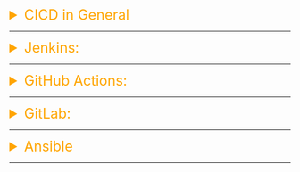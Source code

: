 <details><summary style="font-size:25px;color:Orange">CICD in General</summary>

CI/CD, which stands for Continuous Integration and Continuous Delivery (or Continuous Deployment), is a set of practices and principles that aim to automate and streamline the software development and delivery processes. CI/CD helps improve code quality, reduce development cycle times, and enable faster and more reliable releases. Here are key terms and concepts related to CI/CD:

1. **Continuous Integration (CI)**:

    - The practice of automatically integrating code changes from multiple developers into a shared repository several times a day.
    - Automated builds and tests are run to detect integration issues early.
    - Tools often used: Jenkins, GitHub Actions, CircleCI, Travis CI.

2. **Continuous Delivery (CD)**:

    - Builds on CI by ensuring that the software can be reliably released at any time.
    - After code is integrated and tested, it is automatically prepared for deployment (e.g., creating a production-ready artifact).
    - Deployments still require manual approval.

3. **Continuous Deployment (CD)** (an extension of Continuous Delivery):
    - Takes it a step further by automating the deployment process as well.
    - Code that passes all automated tests and checks is automatically deployed to production without manual intervention.

-   **Version Control System (VCS)**: Software tools that enable teams to track changes to source code, collaborate, and maintain a history of code changes.

    -   `Tools`:
        -   `Git`: Git is a distributed version control system widely used for tracking changes in source code during software development. It is known for its speed, scalability, and flexibility.
        -   `GitHub`: GitHub is a web-based hosting service for Git repositories. It provides collaboration features such as issue tracking, pull requests, and code review, making it a popular platform for open-source projects and team collaboration.
        -   `GitLab`: GitLab is another web-based Git repository management tool similar to GitHub. It offers integrated CI/CD pipelines, issue tracking, code review, and wiki functionality, and it can be self-hosted or used as a cloud service.
        -   `Bitbucket`: Bitbucket is a Git-based version control and collaboration platform developed by Atlassian. It offers features such as code hosting, pull requests, and issue tracking, and it integrates with other Atlassian products like Jira and Confluence.
        -   `Subversion (SVN)`: Subversion is a centralized version control system used for managing and tracking changes in source code. Unlike Git, which is distributed, SVN uses a central repository model where developers commit changes directly to a central server.

-   **Build Automation**: The process of automating the compilation and packaging of source code into executable binaries or artifacts.

    -   Ensure consistency and repeatability in the build process, reducing manual errors.

-   **Artifact Repository**: A centralized location for storing and managing binary artifacts generated during the build process.

    -   `Examples`: Nexus, Artifactory.

-   **Automated Testing**: The use of automated test scripts to validate that the application functions as expected.

    -   `Types`: Unit testing, integration testing, functional testing, and other testing types.

-   **Pipeline**: A series of automated steps that code changes go through, from integration and testing to deployment.

    -   `CI/CD` Pipeline Components: Source code repository, build, test, deploy, and monitoring stages.

-   **Infrastructure as Code (IaC)**: The practice of managing and provisioning infrastructure using code (declarative or imperative). `Terraform`, `Ansible`, `CloudFormation` are the example of IaC tools

-   **Deployment Strategies**: Approaches for releasing and updating applications, minimizing downtime and impact on users.

    -   `Strategies`: **Blue-Green Deployment**, **Canary Deployment**, **Rolling Deployment**.

-   **Configuration Management**: The process of managing and maintaining consistent configurations across various environments.

    -   `Examples`: Puppet, Chef, Ansible.

-   **Continuous Monitoring**: The practice of continuously monitoring applications and infrastructure to detect issues and performance bottlenecks.

    -   `Tools`: Prometheus, Grafana, ELK Stack.

-   **Rollback**: The process of reverting a deployment to a previous, known-good state in case of issues or errors.

    -   Quickly address problems and restore system functionality.

-   **Artifacts vs Assets**:

    -   `Artifacts`:

        -   Artifacts typically refer to the outputs generated during the build, test, and packaging phases of the CI/CD pipeline.
        -   These outputs are the result of compiling, assembling, and packaging the source code into a deployable format, ready for deployment to various environments.
        -   Examples of artifacts include compiled binaries, executables, libraries, Docker images, ZIP files, or any other packaged form of the application that can be deployed.
        -   Artifacts are usually stored in an artifact repository or artifact management system to facilitate distribution, versioning, and deployment to different environments.

    -   `Assets`:

        -   Assets, on the other hand, encompass a broader range of resources and files that are required throughout the CI/CD pipeline.
        -   Assets include not only the output artifacts but also the source code, configuration files, dependencies, test data, documentation, and other resources needed to support the software development lifecycle.
        -   Unlike artifacts, assets are not necessarily generated during the pipeline; they may already exist as part of the project's source code or external dependencies.
        -   Assets are managed and processed at different stages of the CI/CD pipeline to facilitate the automated build, testing, and deployment of the application.

-   <b style="color:maroon">What is CI/CD?</b>

    -   CI/CD stands for Continuous Integration and Continuous Deployment. It is a set of practices and tools that enable developers to automate the process of integrating code changes into a shared repository (Continuous Integration) and automatically deploying those changes to production (Continuous Deployment).

-   <b style="color:maroon">Explain the benefits of implementing CI/CD.</b>

    -   CI/CD provides benefits such as faster and more frequent releases, reduced manual errors, improved collaboration among development and operations teams, and faster feedback on code quality.

-   <b style="color:maroon">What is the difference between Continuous Integration and Continuous Deployment?</b>

    -   Continuous Integration (CI) is the practice of automatically integrating code changes into a shared repository several times a day. Continuous Deployment (CD) is the practice of automatically deploying every code change that passes automated testing to production.

-   <b style="color:maroon">Name some popular CI/CD tools.</b>

    -   Jenkins, Travis CI, GitLab CI/CD, CircleCI, and GitHub Actions are popular CI/CD tools.

-   <b style="color:maroon">What is the role of version control in CI/CD?</b>

    -   Version control systems, like Git, provide a way to manage and track changes to code. In CI/CD, version control helps ensure that the correct code is used in each stage of the pipeline, and it facilitates collaboration among team members.

-   <b style="color:maroon">Explain Blue-Green Deployment.</b>

    -   Blue-Green Deployment is a CI/CD strategy where two identical production environments, labeled "Blue" and "Green," are maintained. Only one environment serves live production traffic at a time, allowing for seamless deployment and rollback.

-   <b style="color:maroon">What is Canary Deployment in CI/CD?</b>

    -   Canary Deployment is a deployment strategy where a new version of an application is gradually rolled out to a small subset of users or servers before being deployed to the entire infrastructure.

-   <b style="color:maroon">Explain the concept of Continuous Monitoring in CI/CD.</b>

    -   Continuous Monitoring involves tracking and analyzing metrics, logs, and other data from applications and infrastructure to identify issues, ensure performance, and support rapid feedback.

-   <b style="color:maroon">What is Git branching strategy, and why is it important in CI/CD?</b>

    -   A Git branching strategy defines how code changes are managed and merged in version control. It is crucial in CI/CD to ensure that branches align with stages in the pipeline and support parallel development without conflicts.

-   <b style="color:maroon">How do you handle secrets and sensitive information in CI/CD pipelines?</b>

    -   Secrets and sensitive information should be stored securely in a credential manager or secret store. CI/CD tools often provide integrations with these stores, allowing secure retrieval during the build and deployment process.

-   <b style="color:maroon">What is the purpose of the "Rollback" in CI/CD?</b>

    -   Rollback is the process of reverting to a previous version or state in case of a failed deployment or critical issues in the latest release. It ensures quick recovery from deployment failures.

-   <b style="color:maroon">Explain the concept of Automated Testing in CI/CD.</b>

    -   Automated Testing involves writing and executing test cases automatically during the CI/CD process to validate code changes. It ensures that new features or changes do not introduce defects.

-   <b style="color:maroon">What is the role of a CI/CD pipeline in Microservices architecture?</b>

    -   In a Microservices architecture, CI/CD pipelines automate the testing and deployment of individual microservices, enabling rapid and independent releases.

-   <b style="color:maroon">Explain the concept of "Shift-Left" in CI/CD.</b>

    -   "Shift-Left" refers to the practice of moving testing and quality assurance processes earlier in the development lifecycle, catching issues at an earlier stage and reducing the

</details>

---

<details><summary style="font-size:25px;color:Orange">Jenkins:</summary>

-   `$ docker exec -it jenkins-blueocean bash`
-   `/var/jenkins_home/workspace` → location of jenkin workspace
-   `/var/jenkins_home/config.xml` → location of jenkin configuration file in Docker container.
-   `journalctl -u jenkins.service` -> if you are troubleshooting Jenkins.
-   Populate `/lib/systemd/system/jenkins.service` with configuration parameters for the launch, e.g `JENKINS_HOME`
-   If Jenkins fails to start because a port is in use, run `systemctl edit jenkins` and add the following:
    ```ini
    [Service]
    Environment="JENKINS_PORT=8081"
    ```
-   `$ sudo systemctl edit jenkins`

<details><summary style="font-size:20px;color:Magenta">MISC</summary>

#### Environment Variables

-   `localhost:8080/env-vars.html` / `remote_IP:8080/env-vars.html` → Location of pre-defined Environment Variables
-   How to access into Environment Variables in Pipeline

    ```groovy
    pipeline {
        agent any

        environment {
            // You can create your own environment variables in this block
            MY_ENV_VAR = "12345"
        }
        stages {
            stage('Access Environment Variables') {
                steps {
                    script {
                        // Accessing specific pre-defined variables
                        echo "Job Name: ${env.JOB_NAME}" // Pre-defined Environment Variable
                        echo "Build Number: ${env.BUILD_NUMBER}"
                        echo "Workspace: ${env.WORKSPACE}"
                        echo "User Defined Environment Variable: ${MY_ENV_VAR}"
                    }
                }
            }
        }
    }
    ```

#### Useful Jenkins Plugins

-   **Credentials**:
-   **Credentials Bindings**:
-   **Docker**:
-   **AWS Secrets Manager Credentials Provider**:

#### Jenkins Webhook

A **Jenkins webhook** is a mechanism used to automatically trigger a Jenkins job or pipeline when an event (`push`/`pull-request`) occurs in an external system, such as a code repository like GitHub, GitLab, or Bitbucket.

-   **How it works**:

    1. `Webhook Setup`:

        - A webhook is configured in the external system (e.g., GitHub, GitLab, or Bitbucket).
        - It specifies the URL of the Jenkins server to notify when a specific event occurs (e.g., a new code push, pull request creation, or merge).

    2. `Trigger Mechanism`:

        - When the configured event happens in the external system (GitHub, GitLab, or Bitbucket), it sends an HTTP POST request with details about the event to the webhook URL.

    3. `Jenkins Response`:
        - Jenkins receives the webhook payload and triggers the corresponding job or pipeline.
        - The payload often includes information like branch name, commit ID, author, and other details, which Jenkins can use to customize the build process.

-   **Example Use Case**:

    1. `In GitHub`:

        - Go to your repository: `settings` → `Webhooks` → `Add webhook`.
        - Specify the Jenkins webhook URL: `http://<jenkins-server>/github-webhook/`.
        - Select events like **push** or **pull request** to trigger the webhook.

    2. `In Jenkins`:

        - Create or configure a Jenkins job.
        - Under the `Build Triggers` section, select `GitHub hook trigger for GITScm polling` (for freestyle jobs) or configure it for a pipeline.

    3. `Workflow`: Triggering a Jenkins Build on GitHub Push
        - When a developer pushes code to GitHub, GitHub sends a webhook payload to Jenkins.
        - Jenkins receives the payload and starts the build process based on the updated code.

-   **Notes**:
    -   Ensure the Jenkins server is accessible from the external system (e.g., via public IP or DNS).
    -   For security, use authentication mechanisms like **shared secrets** in the webhook configuration to verify requests.

</details>

<details><summary style="font-size:20px;color:Magenta">Jenkins Architecture, Terms and Concepts</summary>

Jenkins is an open-source automation server that is used to automate the building, testing, and deployment of software projects. It provides a platform-agnostic way to continuously build and test software projects, allowing developers to integrate changes more frequently and detect errors earlier in the development process.

Jenkins is primarily used for implementing Continuous Integration (CI) practices in software development workflows. CI involves automatically building and testing code changes whenever they are committed to a version control repository, ensuring that the codebase remains in a working state.
Jenkins allows users to automate various tasks involved in the software development lifecycle, such as compiling code, running tests, generating documentation, and deploying applications. Automation reduces manual effort, minimizes human errors, and speeds up the development process.

In short, Jenkins is an open-source powerful CI automation server that is used for building, testing, and deploying software.

-   **Master-Slave Architecture**: Jenkins follows a master-slave architecture, where there is a central Jenkins server (master) that manages and distributes tasks to multiple agents (slaves). This architecture allows distributing the workload and provides scalability.

-   **Jenkins Master**: The term **Jenkins Master** refers to the central component that manages the overall Jenkins automation server. The Jenkins master, also known as the **Jenkins controller** or **Jenkins server** is responsible for orchestrating and coordinating the execution of jobs and workflows.

    -   The central server responsible for managing jobs, scheduling builds, and monitoring the overall system.
    -   Hosts the web-based user interface for configuring and monitoring Jenkins.
    -   Manages the execution of jobs and communicates with the agents.

-   **Jenkins Agent/Slave**: A slave in Jenkins is a machine or container that connects to a Jenkins controller, is used to distribute workload across multiple machines and executes tasks when directed by the controller. Slaves can be used to increase the capacity of a Jenkins server, or to run jobs on specific hardware or operating systems. There are two types of Agents.

    -   A worker node that performs tasks assigned by the master.
    -   Executes builds, tests, and other tasks on behalf of the master.
    -   Agents can be configured on different machines to distribute workloads.

    -   `Permanant Agent`: A **permanent agent** refers to a long-running worker node or build agent that is permanently connected to the Jenkins master. Unlike ephemeral agents that are dynamically provisioned for each build and then terminated, permanent agents remain connected to the Jenkins master even when idle, ready to accept build tasks whenever assigned.
    -   `Cloud Agent`: A **cloud agent** refers to a dynamic or ephemeral build agent that is provisioned on-demand in a cloud environment. Cloud agents are created as needed to execute build jobs and are terminated once the job is completed, allowing for efficient resource utilization and scalability. Docker is one of the most popular cloud agent of Jenkins besides Kubertetis and AWS Fleet Manager.

-   **Nodes**: Nodes are synonymous with agents or slaves in the Jenkins ecosystem. They can be physical machines, virtual machines, containers, or remote SSH connections. Nodes in Jenkins serve as execution environments for build jobs, providing the necessary resources and capabilities to run the jobs. The Jenkins master schedules and assigns build jobs to available nodes based on criteria such as workload, node availability, or specific job requirements.

-   **Web-Based User Interface**: Jenkins provides a web-based user interface accessible through a web browser. This interface allows users to configure jobs, view build results, manage plugins, and perform administrative tasks. The UI is an essential component for interacting with Jenkins.

    -   `Dashboard Navigation`: The dashboard navigation menu is located on the left-hand side of the screen and provides access to all of the primary functions of Jenkins. The menu is organized into several categories, including Home, New Item, Manage Jenkins, Build History, Nodes, People, and Plugins. Each of these categories provides access to a different set of features.
    -   `Home`: The Home category provides an overview of the Jenkins system, including the number of jobs currently running, the number of nodes connected to the system, and a summary of recent builds.
    -   `New Item`: The New Item category allows users to create new jobs in Jenkins. Jobs are the core of the Jenkins system and define the tasks that Jenkins performs, such as building, testing, and deploying software.
    -   `Manage Jenkins`: The Manage Jenkins category provides access to a wide range of configuration options for the Jenkins system. This includes options for managing nodes, configuring security settings, managing plugins, and more.
    -   `Build History`: The Build History category provides an overview of all builds that have been run in Jenkins. This includes information on the status of each build, the duration of the build, and other details.
    -   `Nodes`: The Nodes category provides information on all of the nodes that are connected to the Jenkins system. This includes details on the status of each node, such as whether it is online or offline, and what tasks it is currently performing.
    -   `People`: The People category provides information on all of the users that have access to the Jenkins system. This includes details on their permissions, roles, and other settings.
    -   `Plugins`: The Plugins category provides access to a wide range of plugins that can be used to extend the functionality of the Jenkins system. This includes plugins for integrating with other systems, such as version control systems, as well as plugins for enhancing the functionality of Jenkins itself.

-   **Executor**: A slot/component for execution of work defined by a Pipeline or build job on a Node. A Node may have zero or more Executors configured which corresponds to how many concurrent Jobs or Pipelines are able to execute on that Node. Executors are typically configured on agent machines, which can be physical or virtual machines, containers, or cloud instances. When a job is triggered in Jenkins, it is assigned to an available executor on a compatible agent. The executor then executes the job's tasks or steps, performing the build, test, or deployment actions specified in the job configuration. This allows for parallel execution of jobs, enabling faster builds and reducing overall execution time.

-   **Jenkinsfile**: A text file that defines the steps that need to be performed when a Jenkins Pipeline is run.

-   **Build**: A build is the process of compiling and packaging the source code for a software project. In Jenkins, a build is triggered when a job is run, and it produces a set of output artifacts that can be used for testing or deployment.

    -   `Build Types`: In Jenkins, there are several types of builds that you can configure based on your requirements. Here are two most commonly used build types in Jenkins.
        -   `Freestyle Build`: This is the most basic and flexible type of build in Jenkins. It allows you to define a series of build steps that can execute shell commands, run scripts, perform actions, or invoke external tools. Freestyle builds are highly customizable and suitable for various project types.
        -   `Pipeline Build`: Jenkins Pipeline is a powerful feature that allows you to define and manage your build process using a Groovy-based domain-specific language (DSL). Pipeline builds provide a way to define your build pipeline as code, allowing for better version control, repeatability, and advanced customization. Pipelines can have multiple stages, parallel execution, and integrate with source control systems.
        -   `Multibranch Build`: A Multibranch Pipeline in Jenkins is a job type that allows you to manage and automate the continuous integration and delivery (CI/CD) process for projects with multiple branches. It automatically creates a pipeline for each branch in a version control repository, enabling separate and isolated automation for each branch.
    -   `Trigger`: A trigger in Jenkins is an event that causes a build/job to run automatically. Triggers can be based on a schedule, a code commit, a build completion, or other events.
    -   `Build Workspace`: Each build job runs in its workspace, a directory on the Jenkins master or agent where the source code is checked out, builds are performed, and artifacts are stored. Workspaces are isolated from each other.
    -   `Distributed Builds` Jenkins supports distributed builds across multiple machines, allowing the master to delegate work to agents. This distributed nature provides scalability and flexibility for handling large and complex build environments.
    -   `Artifact`: An immutable file generated during a Build or Pipeline run which is archived onto the Jenkins Controller for later retrieval by users.

-   **Pipeline**: A pipeline in Jenkins is a series of jobs or stages that are chained together to create a complete software delivery process. Pipelines can include build, test, and deployment stages, and they can be designed to run automatically or in response to specific events.

    -   `Job`: A job in Jenkins is a specific task that needs to be performed, such as building a project or running a test suite. Jobs can be configured to trigger automatically or on a schedule, or they can be run manually. A "Build" is a type of "Job" specifically designed to automate the build process.
    -   `Stage`: A logical unit of work in a Jenkins Pipeline.
    -   `Parameter`: A parameter in Jenkins is a value that is passed to a job at runtime. Parameters can be used to customize the behavior of a job, such as specifying the target environment for a deployment.

    -   <b style="color:#C71585">Scripted Pipeline</b>: Scripted Pipelines use a more imperative, scripted approach. You write a series of steps using Groovy scripting language directly.

        -   `High Flexibility`: Provides high flexibility and allows complex scripting. You can use Groovy constructs to control flow, define functions, and perform advanced logic.
        -   `Step-by-Step Execution`: Pipeline steps are executed sequentially, and you have fine-grained control over the execution flow.
        -   `Example`:

            ```groovy
            node {
                stage('Build') {
                    sh 'mvn clean install'
                }
                stage('Test') {
                    sh 'mvn test'
                }
                stage('Deploy') {
                    sh 'deploy-to-production.sh'
                }
            }
            ```

    -   <b style="color:#C71585">Declarative Pipeline</b>: Declarative Pipelines use a more structured, declarative approach. You define the pipeline structure using a predefined syntax.

        -   `Readability and Simplicity`: Provides a simplified and more readable syntax. It is designed to be easy to understand, especially for users new to Jenkins or CI/CD.
        -   `Structured Blocks`: Pipeline is defined using structured blocks such as pipeline, agent, stages, and steps. Each block has a specific purpose.
        -   `Example`:

            ```groovy
            pipeline {
                agent {
                    docker {
                        image 'maven:3.8.3' // Specify the Docker image you want to use
                        label 'docker-agent' // Optional: Label to assign to the agent
                    }
                }

                stages {
                    stage('Build') {
                        steps {
                            // Your build steps here, for example:
                            script {
                                sh 'mvn clean install'
                            }
                        }
                    }

                    stage('Test') {
                        steps {
                            // Your test steps here
                        }
                    }

                    // Add more stages as needed
                }

                post {
                    always {
                        // Cleanup or post-build steps
                    }
                    success {
                        // Cleanup or post-build steps
                    }
                    failure {
                        // Cleanup or post-build steps
                    }
                }
            }
            ```

-   **Plugins**: Jenkins is highly extensible, thanks to its vast plugin ecosystem. Plugins are additional modules that extend the functionality of Jenkins. They can add support for various version control systems, build tools, deployment platforms, and more. Plugins can be installed and configured through the Jenkins UI.

-   **Logs and Reporting**: Jenkins logs all build activity and provides detailed reports for each build job. This information is crucial for debugging, monitoring, and analyzing the health of your continuous integration and continuous delivery (CI/CD) processes.

-   **Jenkins Features**: Jenkins has a wide range of features, including:

    -   `Build automation`: Jenkins can be used to automate the build process for software projects. This can save time and effort, and it can help to ensure that the build process is repeatable and reliable.
    -   `Testing`: Jenkins can be used to automate the testing process for software projects. This can help to ensure that the software is working properly before it is deployed.
    -   `Deployment`: Jenkins can be used to deploy software projects to production. This can be done manually or automatically.
    -   `Notifications`: Jenkins can send notifications when builds, tests, or deployments succeed or fail. This can help to keep developers informed of the status of their projects.
    -   `Plugins`: Jenkins has a large number of plugins that can be used to extend its functionality. This includes plugins for building, testing, deploying, and managing software projects.

-   **Jenkins Best Practices**: There are a few best practices that you should follow when using Jenkins. These best practices can help you to get the most out of Jenkins and to avoid common problems.

    -   `Use a consistent naming convention for your jobs`: Using a consistent naming convention for your jobs will make it easier to find and manage your jobs. A good naming convention would include the name of the project, the build number, and the date.
    -   `Use a build tool`: Using a build tool can help you to automate the build process and to make it more reliable. A good build tool will allow you to define the steps that need to be performed when the project is built.
    -   `Configure notifications`: Configuring notifications will help you to stay informed of the status of your builds. You can configure Jenkins to send notifications when builds succeed or fail.
    -   `Use plugins`: Jenkins has a large number of plugins that can be used to extend its functionality. These plugins can be used to add new features to Jenkins or to improve the performance of Jenkins.

-   **withCredentials**: The withCredentials wrapper in Jenkins is a powerful method used in Pipeline scripts to securely handle sensitive information, such as passwords, tokens, SSH keys, or other credentials stored in Jenkins' credential store. It ensures that secrets are exposed only within the scope of the specified block and are automatically masked in logs.

    ```groovy
    pipeline {
        agent any
        stages {
            stage('Use Credentials') {
                steps {
                    withCredentials([usernamePassword(credentialsId: 'my-credentials-id',
                                                    usernameVariable: 'USERNAME',
                                                    passwordVariable: 'PASSWORD')]) {
                        sh '''
                        echo "Using Username: $USERNAME"
                        echo "Password is securely handled"
                        '''
                    }
                }
            }
        }
    }

    pipeline {
        agent any
        stages {
            stage('Use Secret Text') {
                steps {
                    withCredentials([string(credentialsId: 'my-secret-id', variable: 'SECRET_TOKEN')]) {
                        sh '''
                        echo "Using Secret Token: $SECRET_TOKEN"
                        '''
                    }
                }
            }
        }
    }

    pipeline {
        agent any
        stages {
            stage('Use Secret File') {
                steps {
                    withCredentials([file(credentialsId: 'my-secret-file-id', variable: 'SECRET_FILE')]) {
                        sh '''
                        echo "Secret file path: $SECRET_FILE"
                        cat $SECRET_FILE
                        '''
                    }
                }
            }
        }
    }

    pipeline {
        agent any
        stages {
            stage('Use SSH Key') {
                steps {
                    withCredentials([sshUserPrivateKey(credentialsId: 'my-ssh-key-id',
                                                    keyFileVariable: 'SSH_KEY',
                                                    usernameVariable: 'SSH_USER')]) {
                        sh '''
                        echo "SSH Username: $SSH_USER"
                        echo "SSH Key file: $SSH_KEY"
                        ssh -i $SSH_KEY $SSH_USER@hostname
                        '''
                    }
                }
            }
        }
    }

    pipeline {
        agent any
        stages {
            stage('Use Certificate') {
                steps {
                    withCredentials([certificate(credentialsId: 'my-cert-id',
                                                keystoreVariable: 'CERT_FILE',
                                                passwordVariable: 'CERT_PASS')]) {
                        sh '''
                        echo "Keystore file: $CERT_FILE"
                        echo "Keystore password: $CERT_PASS"
                        '''
                    }
                }
            }
        }
    }

    ```

</details>

<details><summary style="font-size:20px;color:Magenta">Secrets Management</summary>

##### Credential Scopes

Credential scopes refer to the contexts or domains in which credentials are valid and can be used. Jenkins uses credentials to securely store sensitive information such as usernames, passwords, API tokens, or private keys. The concept of credential scopes helps manage where these credentials can be utilized within the Jenkins environment. Different plugins and features within Jenkins may define their own credential scopes to control access to specific resources or functionalities.Here are some common credential scopes in Jenkins:

-   **System (Jenkins)**: Credentials with the **Jenkins** scope are generally available and applicable across the entire Jenkins instance. They can be used by various parts of Jenkins, including job configurations, pipeline scripts, and system configurations.

    -   `Restricted Usage`:

        -   Credentials with the Jenkins scope are limited to Jenkins itself or system-level tasks, such as:
            -   Connecting to external systems like databases or version control systems for Jenkins configuration.
            -   Authenticating with APIs or cloud services used by Jenkins plugins.
        -   These credentials cannot be accessed by jobs or pipelines.
        -   Credentials with the Jenkins scope are not visible to users, jobs or pipeline, making them more secure against accidental misuse.

    -   `Use Cases`:

        -   Plugin Configuration: For example, the Git plugin might use these credentials to authenticate with a remote repository for fetching changes or webhooks.
        -   Master-Agent Communication: Secure communication between Jenkins master (controller) and its agents might require these credentials.
        -   System Services: Used for integrating Jenkins with internal or system-level services.

-   **Global (Jenkins)**: Similar to the "Jenkins" scope, credentials with the **Global (Jenkins)** scope are accessible globally. They can be used in various configurations, but they may have a more limited scope than system-wide credentials.

    -   `Usage Scope`:

        -   Available to all users, jobs, and pipelines across the entire Jenkins instance.
        -   No need to configure the credentials separately for each job or project.
        -   Credentials with the Jenkins scope are global in nature and can be accessed anywhere within Jenkins.
        -   They are not tied to any specific folder or restricted by job/project boundaries.

    -   `Use Cases`:

        -   Pipelines: Referencing shared credentials in Jenkins pipelines for tasks like connecting to external systems.
        -   Plugins: Providing credentials to plugins such as Git, Docker, or Cloud integrations.
        -   Automation: Centralizing sensitive data for automation tasks that span multiple jobs.

-   **System (Nodes)**: Credentials with the **Node (agent)** scope are specific to Jenkins agent nodes. They can be used in configurations related to distributed builds or specific tasks that run on agent nodes.

-   **User**: User-scoped credentials are associated with a specific Jenkins user. These credentials are typically used within user-specific configurations, such as in pipeline scripts owned by that user.

-   **Item (Job)**: Credentials with the **Item** scope are specific to a particular Jenkins job or project. They are often used in job configurations or pipeline scripts associated with that job.

-   **Folder**: Folder-scoped credentials are specific to a Jenkins folder. They can be used within jobs or configurations contained within that folder.

These are just a few examples, and the availability of credential scopes may depend on the plugins installed and the Jenkins version. When configuring credentials in Jenkins, you will typically specify the credential scope to indicate where and how those credentials can be used.

By using credential scopes, Jenkins provides a way to manage and organize credentials based on the context in which they are intended to be used, enhancing security and access control within the CI/CD environment.

##### Types of Credentials

Jenkins supports various types of credentials, allowing users to securely store sensitive information such as usernames, passwords, API tokens, or private keys. Different credential types are designed to accommodate specific authentication mechanisms and use cases. Here are some common types of Jenkins credentials:

-   **Username and Password**:

    -   `Usage`: Used for basic username and password authentication.
    -   `Fields`: Typically includes "Username" and "Password" fields.
    -   `Example Use Case`: Authenticating with a version control system (e.g., Git, Subversion), accessing an external service, or connecting to a database.

-   **Secret Text**:

    -   `Usage`: Stores a secret string (e.g., an API token, encryption key).
    -   `Fields`: Usually contains a single "Secret" field.
    -   `Example Use Case`: Storing an API token for authentication with an external API.

-   **Secret File**:

    -   `Usage`: Stores a secret as a file.
    -   `Fields`: Typically includes a file path or content field.
    -   `Example Use Case`: Storing a private key file for SSH authentication.

-   **SSH Username with Private Key**:

    -   `Usage`: Used for SSH authentication with a private key.
    -   `Fields`: Includes "Username" and "Private Key" fields.
    -   `Example Use Case`: Authenticating with a remote server using SSH.

-   **Certificate**:

    -   `Usage`: Stores X.509 certificates for secure communication.
    -   `Fields`: May include certificate, private key, and passphrase fields.
    -   `Example Use Case`: Establishing secure connections with services that require SSL/TLS.

-   **AWS Credentials**:

    -   `Usage`: Stores AWS access key ID and secret access key.
    -   `Fields`: Typically includes "Access Key ID" and "Secret Access Key" fields.
    -   `Example Use Case`: Integrating Jenkins with AWS services (e.g., S3, EC2).

-   **Docker Host Certificate Authentication**:

    -   `Usage`: Stores certificates for authenticating with a Docker host.
    -   `Fields`: Includes certificate, key, and ca key fields.
    -   `Example Use Case`: Authenticating Jenkins to interact with Docker daemon securely.

-   **Bearer Token**:

    -   `Usage`: Stores a bearer token for authentication.
    -   `Fields`: Usually contains a single "Token" field.
    -   `Example Use Case`: Authenticating with APIs that use bearer token authentication.

-   **Git Username with Password**:

    -   `Usage`: Stores Git credentials for repository access.
    -   `Fields`: Includes "Username" and "Password" fields.
    -   `Example Use Case`: Authenticating Jenkins to clone or fetch from a Git repository.

-   **Jenkins**:

    -   `Usage`: Internal credential type for Jenkins itself.
    -   `Fields`: Specific to Jenkins internal use.

These credential types can be configured and managed through the Jenkins web interface. Users can associate credentials with Jenkins jobs, build pipelines, and other configurations to facilitate secure interactions with external systems and services. The choice of credential type depends on the authentication method required by the external system or service being accessed.

##### Secret management options in Jankins

In Jenkins, secret management is a crucial aspect of ensuring secure and reliable CI/CD processes. Secrets typically include sensitive information such as API keys, passwords, access tokens, and other credentials required by jobs or pipelines. Jenkins provides several options for secret management to secure and handle these sensitive pieces of information.

1. **Credentials Plugin**: The Credentials plugin is a core Jenkins plugin that provides a centralized and secure way to manage various types of credentials.

    - Supports different credential types, including usernames and passwords, secret text, secret files, and more.
    - Credentials can be stored globally or scoped to specific folders.
    - Credentials can be referenced in Jenkins jobs and pipelines.

2. **Secrets Management Plugins**: These plugins are designed to enhance secret management capabilities in Jenkins.

    - `AWS Secrets Manager Credentials Provider` Plugin: Integrates Jenkins with AWS Secrets Manager for managing AWS credentials securely.
    - `HashiCorp Vault Plugin`: Integrates Jenkins with `HashiCorp Vault` for secret storage and management.

3. **Jenkins Credentials Binding Plugin**: This plugin integrates with the Credentials plugin and allows you to inject credentials directly into your builds.

    - Credentials can be bound to environment variables or files during the build.
    - Simplifies the handling of secrets in build scripts.

4. **Jenkins Pipeline withCredentials Step**: The Pipeline DSL provides a `withCredentials` step that allows you to temporarily expose credentials to a block of code within a Jenkins pipeline.

    - Credentials can be used securely within a specific context in the pipeline script.
    - Credentials are masked in the console output.

    ```groovy
    withCredentials([usernamePassword(credentialsId: 'my-credentials', usernameVariable: 'USERNAME', passwordVariable: 'PASSWORD')]) {
        // Your code that uses USERNAME and PASSWORD
    }
    ```

5. **Jenkins Managed File Encryption**: Jenkins provides a mechanism for encrypting sensitive files to protect them during storage.

    - Files containing sensitive information (e.g., private keys) can be encrypted.
    - Encrypted files can be used in build processes.

</details>

<details><summary style="font-size:20px;color:Magenta">End to End Jankins Pipeline</summary>

Setting up a Jenkins pipeline for a Django project hosted on GitHub involves several steps. Below is a step-by-step procedure to guide you through the process. This assumes that you already have Jenkins installed and running.

-   **Step 1: Install Required Jenkins Plugins**

    -   Make sure you have the necessary Jenkins plugins installed. For a Django project, you might need plugins like:

    -   GitHub plugin
    -   Pipeline plugin

-   **Step 2: Configure GitHub Credentials in Jenkins**

    -   In Jenkins, go to `Manage Jenkins` > `Manage Credentials`
    -   Add a new credential of type `Secret text` or `Secret file` with your GitHub token or credentials.

-   **Step 3: Create a Jenkinsfile in root directory of your Django project**

    -   Create a file named Jenkinsfile in the root of your Django project. This file defines the Jenkins pipeline.

    -   Here is a basic example of a Jenkinsfile:

        ```groovy
        pipeline {
            //agent any
            agent {
                // Use a Docker agent with the host's Docker daemon
                docker {
                    // Use the same Docker daemon as the host
                    reuseNode true
                }
            }

            environment {
                DJANGO_SETTINGS_MODULE = 'yourproject.settings'
            }

            stages {
                stage('Checkout') {
                    steps {
                        script {
                            // credentialsId: 'your-github-credentials-id': Specifies the credentials ID to be used for authenticating with the Git repository. This ID corresponds to the credentials stored in Jenkins that contain the necessary authentication information, such as username and password or token.
                            git credentialsId: 'your-github-credentials-id', url: 'https://github.com/A-Momin/bookstore.git'
                        }
                    }
                }

                stage('Install Dependencies') {
                    steps {
                        sh 'pip install -r requirements.txt'
                    }
                }

                stage('Run Tests') {
                    steps {
                        sh 'python manage.py test'
                    }
                }

                stage('Deploy') {
                    steps {
                        // Add deployment steps if applicable
                    }
                }
            }

            post {
                always {
                    // Clean up steps, e.g., collect artifacts, send notifications
                }
            }
        }
        ```

-   **Step 4: Create and Configure Your Jenkins Pipeline**

    -   In Jenkins, create a new pipeline job.
    -   In the job configuration, select `Pipeline script from SCM` for the Definition.
    -   Choose Git as the SCM, and provide your GitHub repository URL.
    -   Add your GitHub credentials.
    -   Specify the branch to build (e.g., `/master`, `/regular`, `/feature`).
    -   Save the configuration.

-   **Step 5: Run Your Jenkins Pipeline**

    -   Trigger the Jenkins pipeline manually or set up a webhook to trigger the pipeline automatically on each push to your GitHub repository.

    -   `Additional Considerations`:
        -   Ensure that your Jenkins server has the necessary tools installed, such as Python and any other dependencies your Django project requires.
        -   Customize the Jenkinsfile stages based on your project's needs.
        -   Add additional steps for deployment or any other actions your pipeline should perform.

</details>

<details><summary style="font-size:20px;color:Magenta;text-align:left">Jenkins Interview Questions</summary>

### Jenkins Basic

What is Jenkins and how is it used in DevOps?
How does Jenkins differ from other CI/CD tools like GitLab CI, CircleCI, or Travis CI?
What are the key features of Jenkins?
Can you explain the Jenkins architecture?

### Pipelines and Job

What are Jenkins pipelines, and how do they work?
What is the difference between a Jenkins freestyle job and a pipeline?
How can you configure a Jenkins pipeline as code?
What is the "Pipeline as Code" concept in Jenkins?
What is the purpose of a Jenkins Pipeline script?
How do you handle parallel execution in Jenkins pipelines?

### Jenkins Administration and Scalin

What is a Jenkinsfile?
Explain the Jenkinsfile Declarative Syntax.
What is a Jenkins Agent?
Explain the concept of a Build Agent or Build Slave.
What is Jenkins master-slave architecture?
How do you configure a Jenkins node (agent)?
What steps would you take to scale Jenkins in a large organization?
How does Jenkins support distributed builds?
What is the purpose of a Docker container in CI/CD?
What is the purpose of the "Artifact" in CI/CD?
Explain the role of the Jenkins Artifacts.
How do you create a job in Jenkins?
How can you secure Jenkins?
What is the purpose of the Jenkins Matrix project?
How do you trigger a Jenkins job?
What is the purpose of the Jenkins Dashboard?

1.  <details><summary style="font-size:18px;color:#C71585">How do you backup and restore Jenkins configurations?</summary>

    -   **Backup Jenkins Configuration**:

        1. `Backup Jenkins Home Directory`: The primary configuration and job data for Jenkins is stored in its home directory. Ensure you back up the entire Jenkins home directory, which typically includes the `jobs/`, `workspace/`, and other subdirectories.
            - `$ cp -r /var/lib/jenkins /path/to/backup/location`
        2. `Backup Jenkins Job Configurations`: Optionally, you can individually export job configurations from the Jenkins web interface. For each job, go to http://your-jenkins-url/job/job-name/config.xml and save the XML configuration file.
        3. `Backup Jenkins Plugin Configurations`: Jenkins plugin configurations are stored in the plugins/ directory inside the Jenkins home. You can back up this directory to preserve plugin configurations.
            - `$ cp -r /var/lib/jenkins/plugins /path/to/backup/location`
        4. `Backup Global Jenkins Configurations`: Some global configurations, including Jenkins system settings, are stored in the config.xml file in the Jenkins home directory. Ensure you back up this file.
            - `$ cp /var/lib/jenkins/config.xml /path/to/backup/location`

    -   **Restore Jenkins Configuration**:

        1. `Restore Jenkins Home Directory`: To restore Jenkins to a previous state, copy the contents of the backup Jenkins home directory back to the original Jenkins home location.
            - `$ cp -r /path/to/backup/location/jenkins /var/lib/jenkins`
        2. `Restore Jenkins Job Configurations`: If you exported individual job configurations, you can restore them by replacing the existing job configuration files in the `jobs/` directory.
            - `$ cp /path/to/backup/location/job-config.xml /var/lib/jenkins/jobs/job-name/config.xml`
        3. `Restore Jenkins Plugin Configurations`: Copy the backup plugins/ directory back to the Jenkins home directory to restore the plugin configurations.
            - `$ cp -r /path/to/backup/location/plugins /var/lib/jenkins`
        4. `Restore Global Jenkins Configurations`: Replace the existing config.xml file in the Jenkins home directory with the backed-up version.
            - `$ cp /path/to/backup/location/config.xml /var/lib/jenkins`
        5. `Restart Jenkins`: After restoring configurations, restart Jenkins to apply the changes.
            - `$ systemctl restart jenkins`

    </details>

### Automation, Integration, and Monitorng

How do you automate Jenkins job triggers?
How does Jenkins integrate with version control systems like Git?
How do you integrate Jenkins with Docker?
How would you implement Jenkins for continuous deployment (CD)?
How can you monitor Jenkins jobs and manage job failures?

### Plugins and Configuratio

What are Jenkins plugins, and why are they important?
Can you name a few essential Jenkins plugins and their use cases?
How do you install and configure Jenkins plugins?
How do you manage credentials securely in Jenkins?
What is the purpose of Jenkins plugins?

</details>

</details>

---

<details><summary style="font-size:25px;color:Orange">GitHub Actions:</summary>

-   [E1 - GitHub Actions: Write your first workflow with GitHub APIs || Beginner friendly tutorial](https://www.youtube.com/watch?v=-hVG9z0fCac&list=PLArH6NjfKsUhvGHrpag7SuPumMzQRhUKY&index=1)
-   [E3 - GitHub Actions: Write continuous deployment (CD) pipelines || Beginner Friendly](https://www.youtube.com/watch?v=-JvHif_CxTs&list=PLArH6NjfKsUhvGHrpag7SuPumMzQRhUKY&index=3)
-   [GitHub Actions Tutorial](https://www.youtube.com/watch?v=TLB5MY9BBa4)
-   [Nana: GitHub Actions Tutorial - Basic Concepts and CI/CD Pipeline with Docker](https://www.youtube.com/watch?v=R8_veQiYBjI&list=PLy7NrYWoggjzSIlwxeBbcgfAdYoxCIrM2)
-   Documents:

    -   [All GitHub Actions docs](https://docs.github.com/actions#all-docs)
    -   [Events that trigger workflows](https://docs.github.com/en/actions/using-workflows/events-that-trigger-workflows)
    -   [GitHub Actions](https://github.com/actions)
    -   [webhooks](https://docs.github.com/en/webhooks-and-events/webhooks/about-webhooks)
    -   [Variables](https://docs.github.com/en/actions/learn-github-actions/variables)
    -   [Using secrets in GitHub Actions](https://docs.github.com/en/actions/security-guides/using-secrets-in-github-actions)
    -   [Encrypted secrets](https://docs.github.com/en/actions/security-guides/encrypted-secrets)
    -   [Github Support](https://support.github.com/)
    -   []()

### Github-Actions Terms & Concepts

-   `Workflow`: A workflow is an automated process defined in a YAML file (`.github/workflows/file_name.yml`) within your repository. It consists of one or more jobs, which are executed when triggered by specific events, such as pushes, pull requests, or scheduled intervals.
-   `Job`: A job represents a unit of work within a workflow. It contains a set of steps that define the tasks to be performed. Jobs run in parallel by default, but you can also configure them to run sequentially. Each job executes on a separate runner, which is a virtual machine or container where the job's steps are executed.
-   `Step`: A step is an individual task within a job. It can be a command, script, or an action. Steps are executed sequentially within a job and can include actions from the GitHub Marketplace, shell commands, or custom scripts.
-   `Action`: An action is a reusable unit of code that encapsulates a specific task. It can be created by you or obtained from the GitHub Marketplace, allowing you to extend the functionality of your workflows. Actions can be written in various languages and perform a wide range of tasks, such as building, testing, or deploying your code.
-   `Event`: An event triggers a workflow run. Events can include push events (when code is pushed to the repository), pull request events (when pull requests are opened, updated, or closed), scheduled events (triggered by a cron-like schedule), and more. You can configure workflows to respond to specific events based on your requirements.
-   `Runner`: A runner is a machine (virtual or physical) that executes jobs in a workflow. GitHub provides hosted runners that are maintained by GitHub, or you can set up self-hosted runners on your own infrastructure. Self-hosted runners give you more control and allow you to execute workflows on your own hardware or cloud environments.
-   `Artifact`: An artifact is a file or collection of files produced by a job. It can be saved for later use or passed to other jobs in the workflow. Artifacts are commonly used to share build outputs, test results, or deployment packages between different stages of the workflow.
-   `Environment`: An environment represents a target deployment environment, such as staging or production. GitHub Actions allows you to define environments and associate them with specific branches or workflows. Environments help you manage and control the deployment of your code to different stages.
-   `Variavles`: Variables provide a way to store and reuse non-sensitive configuration information. You can store any configuration data such as compiler flags, usernames, or server names as variables. Variables are interpolated on the runner machine that runs your workflow. Commands that run in actions or workflow steps can create, read, and modify variables.

    -   You can set your own custom variables or use the [Default environment variables](https://docs.github.com/en/actions/learn-github-actions/variables#default-environment-variables) that GitHub sets automatically. You can set a custom variable in two ways.

        -   To define an environment variable for use in a single workflow, you can use the env key in the workflow file. For more information, see "Defining environment variables for a single workflow".
        -   To define a configuration variable across multiple workflows, you can define it at the organization, repository, or environment level. For more information, see "Defining configuration variables for multiple workflows".

-   `Secrets`: Secrets are encrypted variables that you can store in your repository or organization settings. They are used to securely store sensitive information, such as API keys, credentials, or access tokens, which can be used within your workflows. Secrets are encrypted and can only be accessed by selected workflows or actions.

    -   [Creating secrets for a repository](https://docs.github.com/en/actions/security-guides/using-secrets-in-github-actions#creating-secrets-for-a-repository)
    -   [Creating secrets for an environment](https://docs.github.com/en/actions/security-guides/using-secrets-in-github-actions#creating-secrets-for-an-environment)
    -   [Creating secrets for an organization](https://docs.github.com/en/actions/security-guides/using-secrets-in-github-actions#creating-secrets-for-an-organization)

-   [Defining environment variables for a single workflow](https://docs.github.com/en/actions/learn-github-actions/variables#defining-environment-variables-for-a-single-workflow)
-   [Defining configuration variables for multiple workflows](https://docs.github.com/en/actions/learn-github-actions/variables#defining-configuration-variables-for-multiple-workflows)

<details><summary style="font-size:15px;color:Red;text-align:left">List of Common Directives on Github Workflow</summary>

-   **name**: Defines the name of the workflow.

```yaml
name: My Workflow
```

-   **on**: Specifies the events that trigger the workflow.

```yaml
on:
    push:
        branches:
            - main
```

-   **workflow_dispatch**: Allows manual triggering of the workflow using the GitHub Actions UI.

```yaml
on:
    workflow_dispatch:
```

-   **jobs**: Defines a set of jobs that run in parallel or sequentially.

```yaml
jobs:
    my-job:
        runs-on: ubuntu-latest
```

-   **steps**: Lists the individual steps to be executed in a job.

```yaml
steps:
    - name: Checkout Repository
      uses: actions/checkout@v2
```

-   **run**: Specifies the shell commands or scripts to be executed within a step.

```yaml
run: |
    echo "Hello, world!"
```

-   **env**: Sets environment variables for a job or a specific step.

```yaml
env:
    MY_VARIABLE: "some_value"
```

-   **with**: Provides additional options or parameters for an action or a step.

```yaml
with:
    key: value
```

-   **uses**: Specifies the action or Docker container to be used in a step.

```yaml
- name: Use an Action
  uses: actions/setup-node@v3
```

-   **strategy**: Defines a strategy for matrix builds, enabling parallel execution with different configurations.

```yaml
strategy:
    matrix:
        os: [ubuntu-latest, windows-latest]
```

-   **matrix**: Allows defining a matrix of values for parallel jobs.

```yaml
jobs:
    my-job:
        runs-on: ubuntu-latest
        strategy:
            matrix:
                version: [8, 10, 12]
```

-   **defaults**: Sets default values for jobs or steps.

```yaml
defaults:
    run:
        shell: bash
        working-directory: ./my-directory
```

-   **continue-on-error**: Allows a workflow to continue even if a job or step fails.

```yaml
jobs:
    my-job:
        runs-on: ubuntu-latest
        steps:
            - name: Run Step 1
              run: echo "Step 1"
            - name: Run Step 2
              run: echo "Step 2"
              continue-on-error: true
```

</details>
</details>

---

<details><summary style="font-size:25px;color:Orange">GitLab:</summary>

-   [Learn GitLab in 3 Hours | GitLab Complete Tutorial For Beginners](https://www.youtube.com/watch?v=8aV5AxJrHDg)
-   [Nana: GitLab CI CD](https://www.youtube.com/watch?v=qP8kir2GUgo)
    -   [GilLab Code](https://gitlab.com/nanuchi/gitlab-cicd-crash-course/-/blob/main/.gitlab-ci.yml)
-   [DevOps with GitLab CI Course - Build Pipelines and Deploy to AWS](https://www.youtube.com/watch?v=PGyhBwLyK2U)
    -   [ Course Notes](https://gitlab.com/gitlab-course-public/freecodecamp-gitlab-ci/-/blob/main/docs/course-notes.md)

### Gitlab Terms & Concepts

-   `.gitlab-ci.yml`: The `.gitlab-ci.yml` file is a configuration file written in YAML (Yet Another Markup Language) that defines the structure and steps of the CI/CD pipeline. It resides in the root directory of your GitLab repository and provides a declarative way to specify the stages, jobs, and their associated scripts or commands.
-   `Pipeline`: A pipeline in GitLab CI/CD is a series of stages and jobs that define the tasks to be executed. Each pipeline is triggered by an event, such as a code push or a scheduled time. Pipelines provide a structured way to define and visualize the entire CI/CD process.
-   `Stage`: A stage represents a logical division within a pipeline. For example, a typical pipeline may consist of stages like "build," "test," and "deploy." Each stage contains one or more jobs.
-   `Job`: A job is a defined task within a stage. It represents a specific unit of work, such as compiling code, running tests, or deploying the application. Jobs are executed sequentially within their respective stages.
-   `Runner`: A runner is an agent that executes the jobs defined in a pipeline. Runners can be shared or specific to a project. They can run on different operating systems, such as Linux, Windows, or macOS. GitLab provides shared runners, but you can also set up your own custom runners.
-   `Artifacts`: Artifacts are files generated by a job and passed to subsequent stages or jobs within the pipeline. For example, a build job may produce an executable file that needs to be used in the deployment stage. Artifacts can be downloaded or used for archiving purposes.
-   `Runner Tags`: Runner tags are labels assigned to specific runners to indicate their capabilities or characteristics. For example, you can assign a runner with the tag "docker" to indicate that it can execute jobs within Docker containers. Tags are useful for assigning specific jobs to runners with specific capabilities.
-   `Triggers`: Triggers allow you to manually start a pipeline from an external source, such as an API call or a webhook. They provide a way to integrate with external systems or trigger pipelines from events outside of GitLab.
-   `Environments`: Environments in GitLab CI/CD represent different target environments where your application can be deployed, such as staging or production. Environments provide a way to define deployment-specific variables, control access, and view deployment statuses.
-   `GitLab CI/CD Variables`: Variables allow you to define and pass custom values to your CI/CD pipeline. They can be defined at the pipeline, stage, or job level and are useful for storing sensitive information, like API keys or environment-specific configurations.
</details>

---

<details><summary style="font-size:25px;color:Orange">Ansible</summary>

-   [Ansible Full Course | 34 Topics in 2 Hours | Ansible Tutorial for Beginners](https://www.youtube.com/watch?v=Wr8zAU-0uR4)
-   [LinuxTV: Getting started with Ansible](https://www.youtube.com/playlist?list=PLT98CRl2KxKEUHie1m24-wkyHpEsa4Y70)
-   [Ansible Playbook Examples](https://www.middlewareinventory.com/blog/ansible-playbook-example/)
-   [What is Ansible?](https://www.youtube.com/watch?v=fHO1X93e4WA)
-   [Using Ansible playbooks](https://docs.ansible.com/ansible/latest/playbook_guide/index.html)

### Terms & Concepts

-   `Control Node`: A system on which Ansible is installed. You run Ansible commands such as ansible or ansible-inventory on a control node.
-   `Managed Node`: A remote system, or host, that Ansible controls.
-   `Inventory`: A list of managed nodes that are logically organized. You create an inventory on the control node to describe host deployments to Ansible.
-   `Ansible`: An open-source automation platform used for configuring and managing computers and software.
-   `Playbook`: A YAML file that contains a set of instructions for Ansible to execute on target hosts.
-   `Task`: An action to be performed by Ansible, such as installing a package, copying a file, or restarting a service.
-   `Module`: A pre-written Ansible task that can be used in a playbook, such as the 'yum' module for installing packages.
-   `Inventory`: A list of hosts that Ansible can manage, usually stored in a file in INI or YAML format.
-   `Play`: A section of a playbook that groups related tasks together and defines the target hosts.
-   `Role`: A reusable set of tasks, files, templates, and variables that can be included in a playbook.
-   `Variable`: A named value that can be used in a playbook, often used to make playbooks more dynamic and reusable.
-   `Fact`: Information about a target host that Ansible gathers, such as the operating system, network interfaces, and installed packages.
-   `Handler`: A task that is triggered when a previous task changes something on a host, such as restarting a service after its configuration file has been updated.
-   `Vault`: A feature for encrypting sensitive data, such as passwords, in Ansible playbooks.
-   `Galaxy`: A repository of pre-built Ansible roles that can be easily installed and used in playbooks.
-   `SSH`: Secure Shell, a network protocol ued by Ansible to connect to target hosts.
-   `Variables`: Variables are used to store values that can be used throughout a playbook. Variables can be defined in multiple ways, including as part of an inventory, in a playbook, or in a role.

### Here are some of the most commonly used Ansible keywords:

-   `ansible`: The main command that runs an Ansible playbook.
-   `hosts`: Specifies the hosts or groups of hosts on which a playbook should run.
-   `tasks`: The main component of a playbook, tasks specify the actions that Ansible should perform on the target hosts.
-   `roles`: A collection of tasks, variables, and templates that can be reused across multiple playbooks.
-   `vars`: Used to define variables that can be used in tasks and templates.
-   `templates`: Used to generate configuration files on the target hosts.
-   `files`: Used to copy files from the control machine to the target hosts.
-   `handlers`: Actions that should be taken after a task completes, such as restarting a service.
-   `include`: Allows you to include other files or tasks in your playbook.
-   `when`: A conditional statement that specifies when a task should run.
-   `register`: Used to store the output of a task in a variable for later use.
-   `ignore_errors`: Specifies whether Ansible should ignore errors and continue executing a playbook.
-   `with_items`: A loop that allows you to iterate over a list of items.
-   `become`: Used to elevate privileges on the target hosts.
-   `become_user`: Specifies the user account that should be used when elevating privileges.

</details>

---
